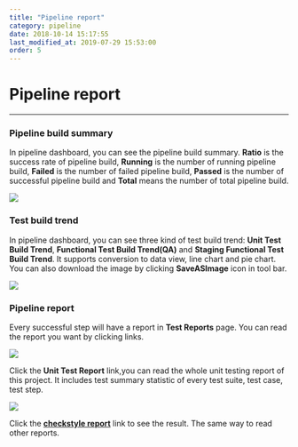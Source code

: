 ```yaml
---
title: "Pipeline report"
category: pipeline
date: 2018-10-14 15:17:55
last_modified_at: 2019-07-29 15:53:00
order: 5
---
```


# Pipeline report
***
### Pipeline build summary

  In pipeline dashboard, you can see the pipeline build summary. **Ratio** is the success rate of pipeline build, **Running** is the number of running pipeline build, **Failed** is the number of failed pipeline build, **Passed** is the number of successful pipeline build and **Total** means the number of total pipeline build.

  ![][pipeline_summary]

### Test build trend

  In pipeline dashboard, you can see three kind of test build trend: **Unit Test Build Trend**, **Functional Test Build Trend(QA)** and **Staging Functional Test Build Trend**. It supports conversion to data view, line chart and pie chart. You can also download the image by clicking **SaveASImage** icon in tool bar.

  ![][pipeline_chart]

### Pipeline report  

  Every successful step will have a report in **Test Reports** page. You can read the report you want by clicking links.

  ![][pipeline_fullreport]  


  Click the **Unit Test Report** link,you can read the whole unit testing report of this project. It includes
  test summary statistic of every test suite, test case, test step.  

  ![][pipeline_unitreport]  

  Click the **[checkstyle report][2]** link to see the result. The same way to read other reports.



[pipeline_summary]: ../images/pipeline/pipeline_build_summary.PNG
[pipeline_report]: ../images/pipeline/pipeline_report.png
[pipeline_chart]: ../images/pipeline/pipeline_chart.png
[pipeline_fullreport]: ../images/pipeline/pipeline_fullreport.png
[pipeline_unitreport]: ../images/pipeline/pipeline_unit_report.png
[1]: ../test/test-import_execute-sample-test-project.html
[2]: ../checkstyle/checkstyle-report.html

